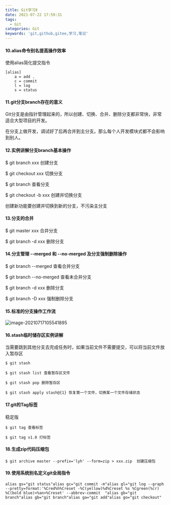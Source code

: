 ```yaml
---
title: Git学习Ⅱ
date: 2021-07-22 17:59:31
tags:
  - Git
categories: Git
keywords: 'git,github,gitee,学习,笔记'
---
```


#### 10.alias命令别名提高操作效率

使用alias简化提交指令

```shell
[alias]
	a = add .
	c = commit
	l = log
	s = status 
```

#### 11.git分支branch存在的意义

Git分支是由指针管理起来的，所以创建、切换、合并、删除分支都非常快，非常适合大型项目的开发。

在分支上做开发，调试好了后再合并到主分支。那么每个人开发模块式都不会影响到别人。

 <!--more-->



#### 12.实例讲解分支branch基本操作

$ git branch xxx 创建分支

$ git checkout xxx 切换分支

$ git branch 查看分支

$ git checkout -b xxx 创建并切换分支

创建新功能要创建并切换到新的分支，不污染主分支



#### 13.分支的合并

$ git master xxx 合并分支

$ git branch -d xxx 删除分支



#### 14.分支管理 --merged 和 --no-merged 及分支强制删除操作

 $ git branch --merged 查看合并分支

$ git branch --no-merged 查看未合并分支

$ git branch -d xxx 删除分支

$ git branch -D xxx 强制删除分支



#### 15.标准的分支操作工作流

![image-20210717105541895](C:\Users\22584\AppData\Roaming\Typora\typora-user-images\image-20210717105541895.png)





#### 16.stash临时储存区实例讲解

当需要跳到其他分支去完成任务时，如果当前文件不需要提交，可以将当前文件放入暂存区

```shell
$ git stash
```



```shell
$ git stash list 查看暂存区文件
```



```shell
$ git stash pop 删除暂存区
```



```shell
$ git stash apply stash@{1} 恢复第一个文件，切换某一个文件存储状态
```

#### 17.git的Tag标签

稳定版

```shell
$ git tag 查看标签
```



```shell
$ git tag v1.0 打标签
```

#### 18.生成zip代码压缩包

```shell
$ git archive master --prefix='lyh' --form=zip > xxx.zip  创建压缩包
```

#### 19.使用系统别名定义git全局指令

```shell
alias gs="git status"alias gc="git commit -m"alias gl="git log --graph --pretty=format:'%Cred%h%Creset -%C(yellow)%d%Creset %s %Cgreen(%cr) %C(bold blue)<%an>%Creset' --abbrev-commit  "alias gb="git branch"alias gb="git branch"alias ga="git add"alias go="git checkout"
```

